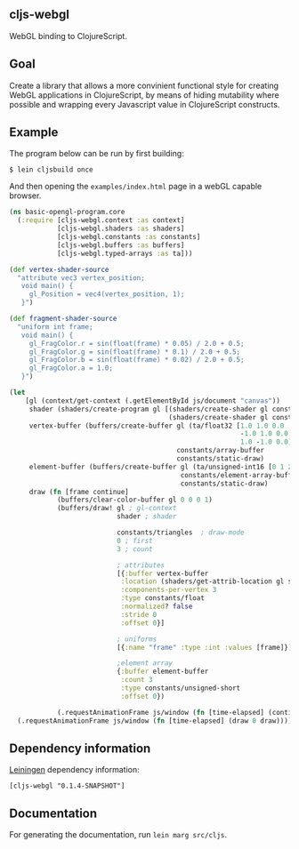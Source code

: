 cljs-webgl
----
WebGL binding to ClojureScript.

Goal
----
Create a library that allows a more convinient functional style for creating WebGL applications in ClojureScript, by means of hiding mutability where possible and wrapping every Javascript value in ClojureScript constructs.

Example
----
The program below can be run by first building:

    $ lein cljsbuild once

And then opening the `examples/index.html` page in a webGL capable browser.

```clojure
(ns basic-opengl-program.core
  (:require [cljs-webgl.context :as context]
            [cljs-webgl.shaders :as shaders]
            [cljs-webgl.constants :as constants]
            [cljs-webgl.buffers :as buffers]
            [cljs-webgl.typed-arrays :as ta]))

(def vertex-shader-source
  "attribute vec3 vertex_position;
   void main() {
     gl_Position = vec4(vertex_position, 1);
   }")

(def fragment-shader-source
  "uniform int frame;
   void main() {
     gl_FragColor.r = sin(float(frame) * 0.05) / 2.0 + 0.5;
     gl_FragColor.g = sin(float(frame) * 0.1) / 2.0 + 0.5;
     gl_FragColor.b = sin(float(frame) * 0.02) / 2.0 + 0.5;
     gl_FragColor.a = 1.0;
   }")

(let
    [gl (context/get-context (.getElementById js/document "canvas"))
     shader (shaders/create-program gl [(shaders/create-shader gl constants/vertex-shader vertex-shader-source)
                                        (shaders/create-shader gl constants/fragment-shader fragment-shader-source)])
     vertex-buffer (buffers/create-buffer gl (ta/float32 [1.0 1.0 0.0
                                                          -1.0 1.0 0.0
                                                          1.0 -1.0 0.0])
                                          constants/array-buffer
                                          constants/static-draw)
     element-buffer (buffers/create-buffer gl (ta/unsigned-int16 [0 1 2])
                                           constants/element-array-buffer
                                           constants/static-draw)
     draw (fn [frame continue]
            (buffers/clear-color-buffer gl 0 0 0 1)
            (buffers/draw! gl ; gl-context
                           shader ; shader

                           constants/triangles  ; draw-mode
                           0 ; first
                           3 ; count

                           ; attributes
                           [{:buffer vertex-buffer
                            :location (shaders/get-attrib-location gl shader "vertex_position")
                            :components-per-vertex 3
                            :type constants/float
                            :normalized? false
                            :stride 0
                            :offset 0}]

                           ; uniforms
                           [{:name "frame" :type :int :values [frame]}]

                           ;element array
                           {:buffer element-buffer
                            :count 3
                            :type constants/unsigned-short
                            :offset 0})

            (.requestAnimationFrame js/window (fn [time-elapsed] (continue (inc frame) continue))))]
  (.requestAnimationFrame js/window (fn [time-elapsed] (draw 0 draw))))
```

Dependency information
----

[Leiningen](http://github.com/technomancy/leiningen/) dependency information:

```
[cljs-webgl "0.1.4-SNAPSHOT"]
```

Documentation
----
For generating the documentation, run `lein marg src/cljs`.